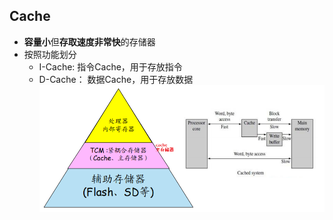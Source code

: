 ## Cache
- **容量小**但**存取速度非常快**的存储器
- 按照功能划分
	- I-Cache: 指令Cache，用于存放指令
	- D-Cache： 数据Cache，用于存放数据
![](../photo/Pasted%20image%2020230423155512.png)
